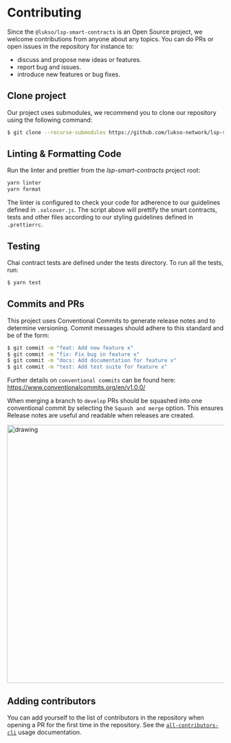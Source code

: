 # Contributing

Since the `@lukso/lsp-smart-contracts` is an Open Source project, we welcome contributions from anyone about any topics. You can do PRs or open issues in the repository for instance to:

- discuss and propose new ideas or features.
- report bug and issues.
- introduce new features or bug fixes.

## **Clone project**

Our project uses submodules, we recommend you to clone our repository using the following command:

```bash
$ git clone --recurse-submodules https://github.com/lukso-network/lsp-smart-contracts.git
```

## Linting & Formatting Code

Run the linter and prettier from the _lsp-smart-contracts_ project root:

```bash
yarn linter
yarn format
```

The linter is configured to check your code for adherence to our guidelines defined in `.solcover.js`.
The script above will prettify the smart contracts, tests and other files according to our styling guidelines defined in `.prettierrc`.

## Testing

Chai contract tests are defined under the tests directory. To run all the tests, run:

```bash
$ yarn test
```

## **Commits and PRs**

This project uses Conventional Commits to generate release notes and to determine versioning. Commit messages should adhere to this standard and be of the form:

```bash
$ git commit -m "feat: Add new feature x"
$ git commit -m "fix: Fix bug in feature x"
$ git commit -m "docs: Add documentation for feature x"
$ git commit -m "test: Add test suite for feature x"
```

Further details on `conventional commits` can be found here: https://www.conventionalcommits.org/en/v1.0.0/

When merging a branch to `develop` PRs should be squashed into one conventional commit by selecting the `Squash and merge` option. This ensures Release notes are useful and readable when releases are created.

<!-- ![alt text](https://docs.github.com/assets/images/help/pull_requests/select-squash-and-merge-from-drop-down-menu.png) -->
<img src="https://docs.github.com/assets/images/help/pull_requests/select-squash-and-merge-from-drop-down-menu.png" alt="drawing" style="width:600px;"/>

## Adding contributors

You can add yourself to the list of contributors in the repository when opening a PR for the first time in the repository. See the [`all-contributors-cli`](https://allcontributors.org/docs/en/cli/usage#all-contributors-add) usage documentation.
